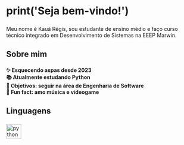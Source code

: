 <h1 align="left">print('Seja bem-vindo!')</h1>

###

<p align="left">Meu nome é Kauã Régis, sou estudante de ensino médio e faço curso técnico integrado em Desenvolvimento de Sistemas na EEEP Marwin.</p>

###

<h2 align="left">Sobre mim</h2>

###

<h4 align="left">✨ Esquecendo aspas desde 2023<br>📚 Atualmente estudando Python<br>🎯 Objetivos: seguir na área de Engenharia de Software<br>🎲 Fun fact: amo música e videogame</h4>

###

<h2 align="left">Linguagens</h2>

###

<div align="left">
  <img src="https://cdn.jsdelivr.net/gh/devicons/devicon/icons/python/python-original.svg" height="40" alt="python logo"  />
</div>

###

